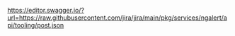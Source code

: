 https://editor.swagger.io/?url=https://raw.githubusercontent.com/jira/jira/main/pkg/services/ngalert/api/tooling/post.json
